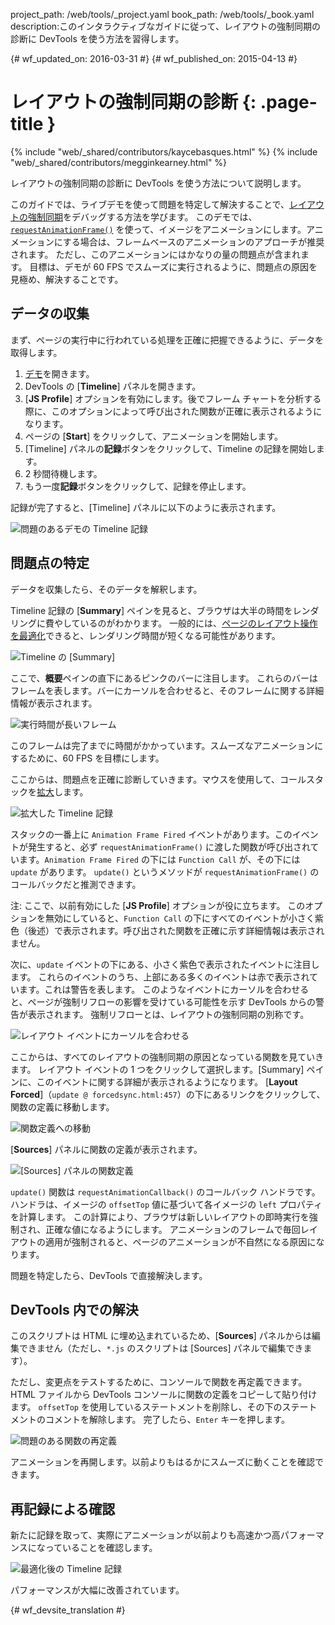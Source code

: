 project_path: /web/tools/_project.yaml
book_path: /web/tools/_book.yaml
description:このインタラクティブなガイドに従って、レイアウトの強制同期の診断に DevTools を使う方法を習得します。

{# wf_updated_on: 2016-03-31 #}
{# wf_published_on: 2015-04-13 #}

# レイアウトの強制同期の診断 {: .page-title }

{% include "web/_shared/contributors/kaycebasques.html" %}
{% include "web/_shared/contributors/megginkearney.html" %}

レイアウトの強制同期の診断に DevTools を使う方法について説明します。


このガイドでは、ライブデモを使って問題を特定して解決することで、[レイアウトの強制同期][fsl]をデバッグする方法を学びます。
このデモでは、[`requestAnimationFrame()`][raf] を使って、イメージをアニメーションにします。アニメーションにする場合は、フレームベースのアニメーションのアプローチが推奨されます。
ただし、このアニメーションにはかなりの量の問題点が含まれます。
目標は、デモが 60 FPS でスムーズに実行されるように、問題点の原因を見極め、解決することです。
 

[fsl]: /web/fundamentals/performance/rendering/avoid-large-complex-layouts-and-layout-thrashing#avoid-forced-synchronous-layouts

[raf]: /web/fundamentals/performance/rendering/optimize-javascript-execution#use-requestanimationframe-for-visual-changes


##  データの収集

まず、ページの実行中に行われている処理を正確に把握できるように、データを取得します。
 

1. [デモ](https://googlesamples.github.io/web-fundamentals/tools/chrome-devtools/rendering-tools/forcedsync.html)を開きます。
1. DevTools の [**Timeline**] パネルを開きます。
1. [**JS Profile**] オプションを有効にします。後でフレーム チャートを分析する際に、このオプションによって呼び出された関数が正確に表示されるようになります。
1. ページの [**Start**] をクリックして、アニメーションを開始します。
1. [Timeline] パネルの**記録**ボタンをクリックして、Timeline の記録を開始します。
1. 2 秒間待機します。
1. もう一度**記録**ボタンをクリックして、記録を停止します。 

記録が完了すると、[Timeline] パネルに以下のように表示されます。
 

![問題のあるデモの Timeline 記録](imgs/demo-recording.png)

##  問題点の特定

データを収集したら、そのデータを解釈します。 

Timeline 記録の [**Summary**] ペインを見ると、ブラウザは大半の時間をレンダリングに費やしているのがわかります。
一般的には、[ページのレイアウト操作を最適化][layout]できると、レンダリング時間が短くなる可能性があります。

 

![Timeline の [Summary]](imgs/summary.png)

ここで、**概要**ペインの直下にあるピンクのバーに注目します。
これらのバーはフレームを表します。バーにカーソルを合わせると、そのフレームに関する詳細情報が表示されます。


![実行時間が長いフレーム](imgs/long-frame.png)

このフレームは完了までに時間がかかっています。スムーズなアニメーションにするために、60 FPS を目標にします。
 

ここからは、問題点を正確に診断していきます。マウスを使用して、コールスタックを[拡大][zoom]します。
 

![拡大した Timeline 記録](imgs/zoom.png)

スタックの一番上に `Animation Frame Fired` イベントがあります。このイベントが発生すると、必ず `requestAnimationFrame()` に渡した関数が呼び出されています。`Animation Frame Fired` の下には `Function Call` が、その下には `update` があります。
`update()` というメソッドが `requestAnimationFrame()` のコールバックだと推測できます。
 

注: ここで、以前有効にした [**JS Profile**] オプションが役に立ちます。
このオプションを無効にしていると、`Function Call` の下にすべてのイベントが小さく紫色（後述）で表示されます。呼び出された関数を正確に示す詳細情報は表示されません。



次に、`update` イベントの下にある、小さく紫色で表示されたイベントに注目します。
これらのイベントのうち、上部にある多くのイベントは赤で表示されています。これは警告を表します。
このようなイベントにカーソルを合わせると、ページが強制リフローの影響を受けている可能性を示す DevTools からの警告が表示されます。
強制リフローとは、レイアウトの強制同期の別称です。
 

![レイアウト イベントにカーソルを合わせる](imgs/layout-hover.png)

ここからは、すべてのレイアウトの強制同期の原因となっている関数を見ていきます。
レイアウト イベントの 1 つをクリックして選択します。[Summary] ペインに、このイベントに関する詳細が表示されるようになります。
[**Layout Forced**]（`update @ forcedsync.html:457`）の下にあるリンクをクリックして、関数の定義に移動します。



![関数定義への移動](imgs/jump.png)

[**Sources**] パネルに関数の定義が表示されます。 

![[Sources] パネルの関数定義](imgs/definition.png)

`update()` 関数は `requestAnimationCallback()` のコールバック ハンドラです。
ハンドラは、イメージの `offsetTop` 値に基づいて各イメージの `left` プロパティを計算します。
この計算により、ブラウザは新しいレイアウトの即時実行を強制され、正確な値になるようにします。
アニメーションのフレームで毎回レイアウトの適用が強制されると、ページのアニメーションが不自然になる原因になります。
 

問題を特定したら、DevTools で直接解決します。


[layout]: /web/tools/chrome-devtools/profile/rendering-tools/analyze-runtime#layout
[zoom]: /web/tools/chrome-devtools/profile/evaluate-performance/timeline-tool#zoom

##  DevTools 内での解決

このスクリプトは HTML に埋め込まれているため、[**Sources**] パネルからは編集できません（ただし、`*.js` のスクリプトは [Sources] パネルで編集できます）。
 

ただし、変更点をテストするために、コンソールで関数を再定義できます。HTML ファイルから DevTools コンソールに関数の定義をコピーして貼り付けます。
`offsetTop` を使用しているステートメントを削除し、その下のステートメントのコメントを解除します。
完了したら、`Enter` キーを押します。 

![問題のある関数の再定義](imgs/redefinition.png)

アニメーションを再開します。以前よりもはるかにスムーズに動くことを確認できます。 

##  再記録による確認

新たに記録を取って、実際にアニメーションが以前よりも高速かつ高パフォーマンスになっていることを確認します。
 

![最適化後の Timeline 記録](imgs/after.png)

パフォーマンスが大幅に改善されています。


{# wf_devsite_translation #}
